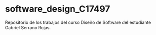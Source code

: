 # software_design_C17497
Repositorio de los trabajos del curso Diseño de Software del estudiante Gabriel Serrano Rojas.
